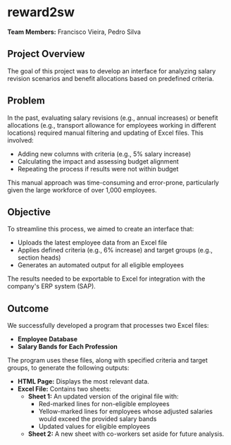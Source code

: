 # reward2sw

**Team Members:** Francisco Vieira, Pedro Silva

## Project Overview
The goal of this project was to develop an interface for analyzing salary revision scenarios and benefit allocations based on predefined criteria.

## Problem
In the past, evaluating salary revisions (e.g., annual increases) or benefit allocations (e.g., transport allowance for employees working in different locations) required manual filtering and updating of Excel files. This involved:
- Adding new columns with criteria (e.g., 5% salary increase)
- Calculating the impact and assessing budget alignment
- Repeating the process if results were not within budget

This manual approach was time-consuming and error-prone, particularly given the large workforce of over 1,000 employees.

## Objective
To streamline this process, we aimed to create an interface that:
- Uploads the latest employee data from an Excel file
- Applies defined criteria (e.g., 6% increase) and target groups (e.g., section heads)
- Generates an automated output for all eligible employees

The results needed to be exportable to Excel for integration with the company's ERP system (SAP).

## Outcome
We successfully developed a program that processes two Excel files:
- **Employee Database**
- **Salary Bands for Each Profession**

The program uses these files, along with specified criteria and target groups, to generate the following outputs:
- **HTML Page:** Displays the most relevant data.
- **Excel File:** Contains two sheets:
  - **Sheet 1:** An updated version of the original file with:
    - Red-marked lines for non-eligible employees
    - Yellow-marked lines for employees whose adjusted salaries would exceed the provided salary bands
    - Updated values for eligible employees
  - **Sheet 2:** A new sheet with co-workers set aside for future analysis.
